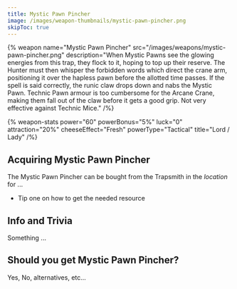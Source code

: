 ```yaml
---
title: Mystic Pawn Pincher
image: /images/weapon-thumbnails/mystic-pawn-pincher.png
skipToc: true
---
```


{% weapon
 name="Mystic Pawn Pincher"
 src="/images/weapons/mystic-pawn-pincher.png"
 description="When Mystic Pawns see the glowing energies from this trap, they flock to it, hoping to top up their reserve. The Hunter must then whisper the forbidden words which direct the crane arm, positioning it over the hapless pawn before the allotted time passes. If the spell is said correctly, the runic claw drops down and nabs the Mystic Pawn. Technic Pawn armour is too cumbersome for the Arcane Crane, making them fall out of the claw before it gets a good grip. Not very effective against Technic Mice."
/%}

{% weapon-stats
 power="60"
 powerBonus="5%"
 luck="0"
 attraction="20%"
 cheeseEffect="Fresh"
 powerType="Tactical"
 title="Lord / Lady"
/%}

## Acquiring Mystic Pawn Pincher

The Mystic Pawn Pincher can be bought from the Trapsmith in the *location* for ...

- Tip one on how to get the needed resource

## Info and Trivia

Something ...

## Should you get Mystic Pawn Pincher?

Yes, No, alternatives, etc...

